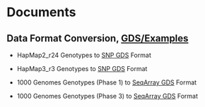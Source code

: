 # Documents

## Data Format Conversion, [GDS/Examples](./GDS/Examples)

* HapMap2_r24 Genotypes to [SNP GDS](http://www.bioconductor.org/packages/release/bioc/html/SNPRelate.html) Format

* HapMap3_r3 Genotypes to [SNP GDS](http://www.bioconductor.org/packages/release/bioc/html/SNPRelate.html) Format

* 1000 Genomes Genotypes (Phase 1) to [SeqArray GDS](http://www.bioconductor.org/packages/release/bioc/html/SeqArray.html) Format

* 1000 Genomes Genotypes (Phase 3) to [SeqArray GDS](http://www.bioconductor.org/packages/release/bioc/html/SeqArray.html) Format
